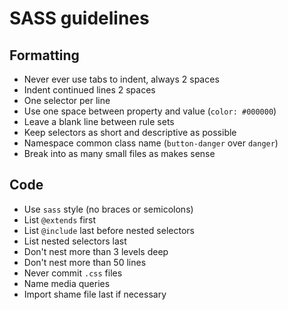 # SASS guidelines

## Formatting

* Never ever use tabs to indent, always 2 spaces
* Indent continued lines 2 spaces
* One selector per line
* Use one space between property and value (`color: #000000`)
* Leave a blank line between rule sets
* Keep selectors as short and descriptive as possible
* Namespace common class name (`button-danger` over `danger`)
* Break into as many small files as makes sense

## Code

* Use `sass` style (no braces or semicolons)
* List `@extends` first
* List `@include` last before nested selectors
* List nested selectors last
* Don't nest more than 3 levels deep
* Don't nest more than 50 lines
* Never commit `.css` files
* Name media queries
* Import shame file last if necessary
